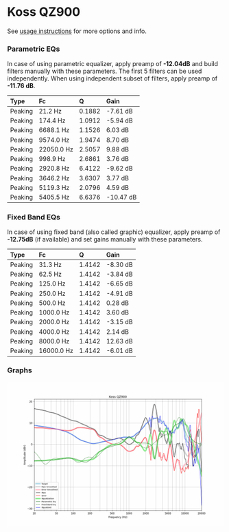 # Koss QZ900
See [usage instructions](https://github.com/jaakkopasanen/AutoEq#usage) for more options and info.

### Parametric EQs
In case of using parametric equalizer, apply preamp of **-12.04dB** and build filters manually
with these parameters. The first 5 filters can be used independently.
When using independent subset of filters, apply preamp of **-11.76 dB**.

| Type    | Fc         |      Q | Gain      |
|:--------|:-----------|:-------|:----------|
| Peaking | 21.2 Hz    | 0.1882 | -7.61 dB  |
| Peaking | 174.4 Hz   | 1.0912 | -5.94 dB  |
| Peaking | 6688.1 Hz  | 1.1526 | 6.03 dB   |
| Peaking | 9574.0 Hz  | 1.9474 | 8.70 dB   |
| Peaking | 22050.0 Hz | 2.5057 | 9.88 dB   |
| Peaking | 998.9 Hz   | 2.6861 | 3.76 dB   |
| Peaking | 2920.8 Hz  | 6.4122 | -9.62 dB  |
| Peaking | 3646.2 Hz  | 3.6307 | 3.77 dB   |
| Peaking | 5119.3 Hz  | 2.0796 | 4.59 dB   |
| Peaking | 5405.5 Hz  | 6.6376 | -10.47 dB |

### Fixed Band EQs
In case of using fixed band (also called graphic) equalizer, apply preamp of **-12.75dB**
(if available) and set gains manually with these parameters.

| Type    | Fc         |      Q | Gain     |
|:--------|:-----------|:-------|:---------|
| Peaking | 31.3 Hz    | 1.4142 | -8.30 dB |
| Peaking | 62.5 Hz    | 1.4142 | -3.84 dB |
| Peaking | 125.0 Hz   | 1.4142 | -6.65 dB |
| Peaking | 250.0 Hz   | 1.4142 | -4.91 dB |
| Peaking | 500.0 Hz   | 1.4142 | 0.28 dB  |
| Peaking | 1000.0 Hz  | 1.4142 | 3.60 dB  |
| Peaking | 2000.0 Hz  | 1.4142 | -3.15 dB |
| Peaking | 4000.0 Hz  | 1.4142 | 2.14 dB  |
| Peaking | 8000.0 Hz  | 1.4142 | 12.63 dB |
| Peaking | 16000.0 Hz | 1.4142 | -6.01 dB |

### Graphs
![](./Koss%20QZ900.png)